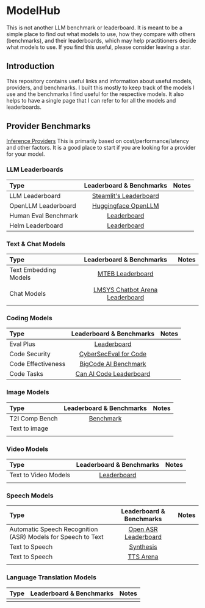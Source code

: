 # ModelHub
This is not another LLM benchmark or leaderboard. It is meant to be a simple place to find out what models to use, how they compare with others (benchmarks), and their leaderboards, which may help practitioners decide what models to use. If you find this useful, please consider leaving a star. 

## Introduction
This repository contains useful links and information about useful models, providers, and benchmarks. I built this mostly to keep track of the models I use and the benchmarks I find useful for the respective models. It also helps to have a single page that I can refer to for all the models and leaderboards.

## Provider Benchmarks
[Inference Providers](https://leaderboard.withmartian.com/) This is primarily based on cost/performance/latency and other factors. It is a good place to start if you are looking for a provider for your model.

### LLM Leaderboards
| Type | Leaderboard & Benchmarks | Notes |
|:-------------|:--------------:|--------------:|
| LLM Leaderboard | [Steamlit's Leaderboard](https://llm-leaderboard.streamlit.app/) | | 
| OpenLLM Leaderboard | [Huggingface OpenLLM](https://huggingface.co/spaces/HuggingFaceH4/open_llm_leaderboard)| | |
| Human Eval Benchmark | [Leaderboard](https://github.com/my-other-github-account/llm-humaneval-benchmarks)| | |
| Helm Leaderboard | [Leaderboard](https://crfm.stanford.edu/helm/lite/latest/#/leaderboard)| | |

### Text & Chat Models
| Type | Leaderboard & Benchmarks | Notes |
|:-------------|:--------------:|--------------:|
| Text Embedding Models | [MTEB Leaderboard](https://huggingface.co/spaces/mteb/leaderboard) | |
| | | |
| Chat Models | [LMSYS Chatbot Arena Leaderboard](https://huggingface.co/spaces/lmsys/chatbot-arena-leaderboard)| | | 
| | | |

### Coding Models
| Type | Leaderboard & Benchmarks | Notes |
|:-------------|:--------------:|--------------:|
| Eval Plus | [Leaderboard](https://evalplus.github.io/leaderboard.html)| | |
| Code Security |[CyberSecEval for Code](https://huggingface.co/spaces/facebook/CyberSecEval)| |
| Code Effectiveness | [BigCode AI Benchmark](https://huggingface.co/spaces/bigcode/bigcode-models-leaderboard)| |
| Code Tasks | [Can AI Code Leaderboard](https://huggingface.co/spaces/mike-ravkine/can-ai-code-results)| | |

### Image Models
| Type | Leaderboard & Benchmarks | Notes |
|:-------------|:--------------:|--------------:|
| T2I Comp Bench | [Benchmark](https://github.com/Karine-Huang/T2I-CompBench)| | |
| Text to image | | | |
| | | |

### Video Models
| Type | Leaderboard & Benchmarks | Notes |
|:-------------|:--------------:|--------------:|
| Text to Video Models | [Leaderboard](https://huggingface.co/spaces/AILab-CVC/EvalCrafter)| | |
| | | |

### Speech Models
| Type | Leaderboard & Benchmarks | Notes |
|:-------------|:--------------:|--------------:|
| Automatic Speech Recognition (ASR) Models for Speech to Text|[Open ASR Leaderboard](https://huggingface.co/spaces/hf-audio/open_asr_leaderboard)| | |
| Text to Speech | [Synthesis](https://paperswithcode.com/task/text-to-speech-synthesis) | | 
| Text to Speech| [TTS Arena](https://huggingface.co/spaces/TTS-AGI/TTS-Arena) | |
| | | |

### Language Translation Models
| Type | Leaderboard & Benchmarks | Notes |
|:-------------|:--------------:|--------------:|
| | | |
